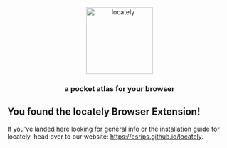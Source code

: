 <div align="center">
  <a href="#">
    <img height="150px" src="https://esrips.github.io/locately/logo.jpg" alt="locately" title="locately" />     <a/>
  <h3 align="center">a pocket atlas for your browser</h3>
</div>
 
## You found the locately Browser Extension!

If you've landed here looking for general info or the installation guide for locately, head over to our website: https://esrips.github.io/locately.
